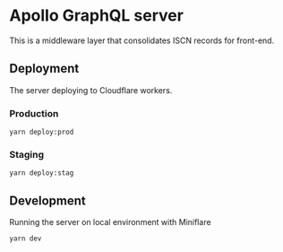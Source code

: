 # Apollo GraphQL server

This is a middleware layer that consolidates ISCN records for front-end.

## Deployment

The server deploying to Cloudflare workers.

### Production

`yarn deploy:prod`

### Staging

`yarn deploy:stag`

## Development

Running the server on local environment with Miniflare

`yarn dev`
